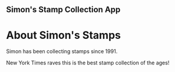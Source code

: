 Simon's Stamp Collection App
---
	
# About Simon's Stamps


Simon has been collecting stamps since 1991.
 
New York Times raves this is the best stamp collection of the ages!

